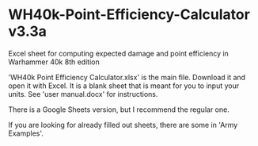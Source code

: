 # WH40k-Point-Efficiency-Calculator v3.3a
Excel sheet for computing expected damage and point efficiency in Warhammer 40k 8th edition

'WH40k Point Efficiency Calculator.xlsx' is the main file. Download it and open it with Excel. 
It is a blank sheet that is meant for you to input your units. See 'user manual.docx' for instructions.

There is a Google Sheets version, but I recommend the regular one.

If you are looking for already filled out sheets, there are some in 'Army Examples'.
